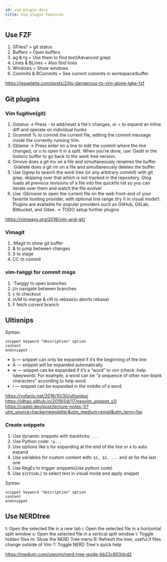 ```yaml
---
id: vim-plugin-docs
title: Vim plugin features
---
```


## Use FZF

1. GFiles? = git status
2. Buffers = Open buffers
3. ag & rg = Use them to find text(Advanced grep)
4. Lines & BLines = Also find lines
5. Windows = Show windows
6. Commits & BCommits = See current commits in workspace/buffer

<https://jesseleite.com/posts/2/its-dangerous-to-vim-alone-take-fzf>

## Git plugins

### Vim fugitive(git)

1. Gstatus -> Press - to add/reset a file's changes, or = to expand an inline diff and operate on individual hunks
2. Gcommit % to commit the current file, editing the commit message inside the currently running Vim.
3. Gblame ->  Press enter on a line to edit the commit where the line changed, or o to open it in a split. When you're done, use :Gedit in the historic buffer to go back to the work tree version.
4. Gmove does a git mv on a file and simultaneously renames the buffer. :Gdelete does a git rm on a file and simultaneously deletes the buffer.
5. Use Ggrep to search the work tree (or any arbitrary commit) with git grep, skipping over that which is not tracked in the repository. Glog loads all previous revisions of a file into the quickfix list so you can iterate over them and watch the file evolve!
6. Use :Gbrowse to open the current file on the web front-end of your favorite hosting provider, with optional line range (try it in visual mode!). Plugins are available for popular providers such as GitHub, GitLab, Bitbucket, and Gitee. -> TODO setup further plugins

<https://vimways.org/2018/vim-and-git/>

### Vimagit

1. :Magit to show git buffer
2. <c-n> & <c-p> to jump between changes
3. S to stage
4. CC to commit

### vim-twiggi for commit msgs

1. :Twiggy to open branches
2. j/n navigate between branches
3. c to checkout
4. m/M to merge & r/R to rebase(u aborts rebase)
5. F fetch current branch

## Ultisnips

Syntax:

```
snippet keyword "description" option
content
endsnippet
```

* b — snippet can only be expanded if it’s the beginning of the line
* A — snippet will be expanded automatically
* w — snippet can be expanded if it’s a “word” to vim (check :help iskeyword). For example, a word can be “a sequence of other non-blank characters” according to help word.
* i — snippet can be expanded in the middle of a word.

<https://yufanlu.net/2016/10/30/ultisnips/>
<https://jdhao.github.io/2019/04/17/neovim_snippet_s1/>
<https://castel.dev/post/lecture-notes-1/?utm_source=hackernewsletter&utm_medium=email&utm_term=fav>

### Create snippets

1. Use dynamic snippets with backticks: `...`
2. Use Python code: `!p...`
3. Use options like `b` for expanding at the end of the line or `A` to auto expand
4. Use variables for custom content with: `$1, $2, ...` and `$0` for the last one
5. Use RegEx to trigger snippets(Use python code)
6. Use `${VISUAL}` to select text in visual mode and apply snippet

Syntax:

```
snippet keyword "description" option
content
endsnippet
```

## Use NERDtree

t: Open the selected file in a new tab
i: Open the selected file in a horizontal split window
s: Open the selected file in a vertical split window
I: Toggle hidden files
m: Show the NERD Tree menu
R: Refresh the tree, useful if files change outside of Vim
?: Toggle NERD Tree's quick help

https://medium.com/usevim/nerd-tree-guide-bb22c803dcd2
